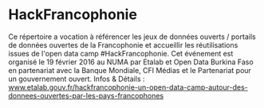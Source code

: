 # HackFrancophonie

Ce répertoire a vocation à référencer les jeux de données ouverts / portails de données ouvertes de la Francophonie et accueillir les réutilisations issues de l'open data camp #HackFrancophonie. Cet événement est organisé le 19 février 2016 au NUMA par Etalab et Open Data Burkina Faso en partenariat avec la Banque Mondiale, CFI Médias et le Partenariat pour un gouvernement ouvert. 
Infos & Détails : www.etalab.gouv.fr/hackfrancophonie-un-open-data-camp-autour-des-donnees-ouvertes-par-les-pays-francophones
